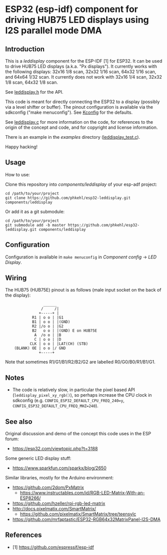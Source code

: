 # ESP32 (esp-idf) component for driving HUB75 LED displays using I2S parallel mode DMA

## Introduction

This is a *leddisplay* component for the ESP-IDF [1] for ESP32. It can be used
to drive HUB75 LED displays (a.k.a. "Px displays"). It currently works with the
following displays: 32x16 1/8 scan, 32x32 1/16 scan, 64x32 1/16 scan, and 64x64
1/32 scan. It currently does not work with 32x16 1/4 scan, 32x32 1/8 scan, 64x32
1/8 scan.

See [leddisplay.h](include/leddisplay.h) for the API.

This code is meant for directly connecting the ESP32 to a display (possibly via
a level shifter or buffer). The pinout configuration is available via the
sdkconfig ("make menuconfig"). See [Kconfig](Kconfig) for the defaults.

See [leddisplay.c](src/leddisplay.c) for more information on the code, for
references to the origin of the concept and code, and for copyright and license
information.

There is an example in the *examples* directory ([leddisplay_test.c](examples/leddisplay_test/main/leddisplay_test.c)).

Happy hacking!

## Usage

How to use:

Clone this repository into *components/leddisplay* of your esp-adf project:

```
cd /path/to/your/project
git clone https://github.com/phkehl/esp32-leddisplay.git components/leddisplay
```

Or add it as a git submodule:

```
cd /path/to/your/project
git submodule add -b master https://github.com/phkehl/esp32-leddisplay.git components/leddisplay
```

## Configuration

Configuration is available in `make menuconfig` in *Component config* -> *LED Display*.

## Wiring

The HUB75 (HUB75E) pinout is as follows (male input socket on the back of the display):
```
                 ______
                /     /|
               +-----+ |
            R1 | o o | |G1
            B1 | o o | |(GND)
            R2 |/o o | |G2
            B2   o o | |(GND) E on HUB75E
             A  /o o | |B
             C | o o | |D
           CLK | o o | |LAT(CH) (STB)
    (BLANK) OE | o o |/ GND
               +-----+
```
Note that sometimes R1/G1/B1/R2/B2/G2 are labelled R0/G0/B0/R1/B1/G1.


## Notes

- The code is relatively slow, in particular the pixel based API (`leddisplay_pixel_xy_rgb()`),
  so perhaps increase the CPU clock in sdkconfig (e.g. `CONFIG_ESP32_DEFAULT_CPU_FREQ_240=y`,
  `CONFIG_ESP32_DEFAULT_CPU_FREQ_MHZ=240`).

## See also

Original discussion and demo of the concept this code uses in the ESP forum:

- https://esp32.com/viewtopic.php?t=3188

Some generic LED display stuff:

- https://www.sparkfun.com/sparkx/blog/2650

Similar libraries, mostly for the Arduino environment:

- https://github.com/2dom/PxMatrix
  - https://www.instructables.com/id/RGB-LED-Matrix-With-an-ESP8266/
- https://github.com/hzeller/rpi-rgb-led-matrix
- http://docs.pixelmatix.com/SmartMatrix/
  - https://github.com/pixelmatix/SmartMatrix/tree/teensylc
- https://github.com/mrfaptastic/ESP32-RGB64x32MatrixPanel-I2S-DMA

## References

- [1] https://github.com/espressif/esp-idf

